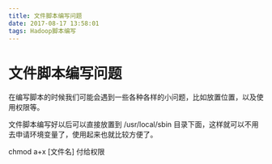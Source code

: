 ```yaml
---
title: 文件脚本编写问题
date: 2017-08-17 13:58:01
tags: Hadoop脚本编写
---
```

# 文件脚本编写问题
在编写脚本的时候我们可能会遇到一些各种各样的小问题，比如放置位置，以及使用权限等。

<!--more-->
文件脚本编写好以后可以直接放置到 /usr/local/sbin 目录下面，这样就可以不用去申请环境变量了，使用起来也就比较方便了。

chmod a+x [文件名]  付给权限